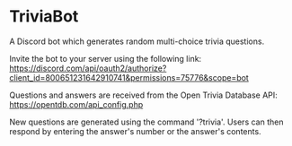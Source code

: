 # TriviaBot
A Discord bot which generates random multi-choice trivia questions.

Invite the bot to your server using the following link:
https://discord.com/api/oauth2/authorize?client_id=800651231642910741&permissions=75776&scope=bot

Questions and answers are received from the Open Trivia Database API: 
https://opentdb.com/api_config.php

New questions are generated using the command '?trivia'.
Users can then respond by entering the answer's number or the answer's contents.
